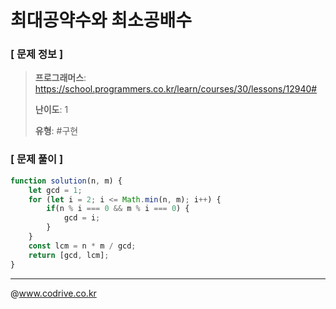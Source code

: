 # 최대공약수와 최소공배수

### [ 문제 정보 ]
> **프로그래머스**: https://school.programmers.co.kr/learn/courses/30/lessons/12940#
> 
> **난이도**: 1
>
> **유형**: #구현


### [ 문제 풀이 ]
```JavaScript
function solution(n, m) {
    let gcd = 1;
    for (let i = 2; i <= Math.min(n, m); i++) {
        if(n % i === 0 && m % i === 0) {
            gcd = i;
        }
    }
    const lcm = n * m / gcd;
    return [gcd, lcm];
}
```


---
@www.codrive.co.kr